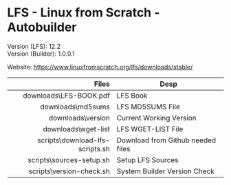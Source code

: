 # LFS - Linux from Scratch - Autobuilder

Version (LFS): 12.2 <br />
Version (Builder): 1.0.0.1 <br />

Website: https://www.linuxfromscratch.org/lfs/downloads/stable/

| Files | Desp |
| -----:|------|
| downloads\LFS-BOOK.pdf| LFS Book|
| downloads\md5sums| LFS MD5SUMS File|
| downloads\version| Current Working Version|
| downloads\wget-list| LFS WGET-LIST File|
| scripts\download-lfs-scripts.sh| Download from Github needed files|
| scripts\sources-setup.sh| Setup LFS Sources|
| scripts\version-check.sh| System Builder Version Check|
